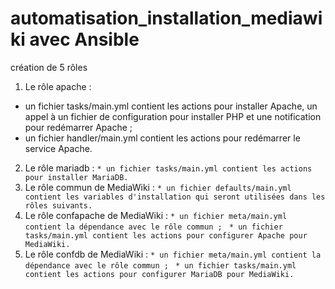 # automatisation_installation_mediawiki avec Ansible
création de 5 rôles 
1.	Le rôle apache :
 * un fichier tasks/main.yml contient les actions pour installer Apache, un appel à un fichier de configuration pour installer PHP et une notification pour redémarrer Apache ; 
 * un fichier handler/main.yml contient les actions pour redémarrer le service Apache. 
2.	Le rôle mariadb :
 `*	un fichier tasks/main.yml contient les actions pour installer MariaDB. `
3.	Le rôle commun de MediaWiki :
 `*	un fichier defaults/main.yml contient les variables d'installation qui seront utilisées dans les rôles suivants.`
4.	Le rôle confapache de MediaWiki :
 `*	un fichier meta/main.yml contient la dépendance avec le rôle commun ; `
 `*	un fichier tasks/main.yml contient les actions pour configurer Apache pour MediaWiki. `
5.	Le rôle confdb de MediaWiki :
 `*	un fichier meta/main.yml contient la dépendance avec le rôle commun ; `
 `*	un fichier tasks/main.yml contient les actions pour configurer MariaDB pour MediaWiki. `
